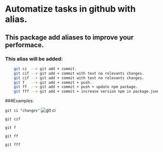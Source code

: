 # Automatize tasks in github with alias. 
## This package add aliases to improve your performace.

### This alias will be added:

```bash
    git ci  --> git add + commit.                                                                   
    git cif --> git add + commit with text no relevants changes.                                    
    git cif --> git add + commit with text no relevants changes.                                   
    git f   --> git add + commit + push.                                                             
    git ff  --> git add + commit + push + update npm package.                                        
    git fff --> git add + commit + increase version npm in package.json + push + update npm package. 
```
###Examples:

```git ci "changes"```
![git ci](http://i65.tinypic.com/23ucvns.png)


```git cif```


```git f```


```git ff```


```git fff```